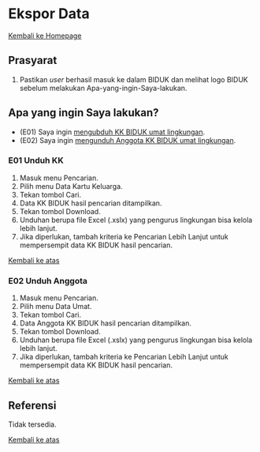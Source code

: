 # Ekspor Data

<a href="/biduk-panduan">Kembali ke Homepage</a>

## Prasyarat

1. Pastikan *user* berhasil masuk ke dalam BIDUK dan melihat logo BIDUK sebelum melakukan Apa-yang-ingin-Saya-lakukan.

## Apa yang ingin Saya lakukan?

- (E01) Saya ingin [mengubduh KK BIDUK umat lingkungan](#e01-unduh-kk).
- (E02) Saya ingin [mengunduh Anggota KK BIDUK umat lingkungan](#e02-unduh-anggota).

### E01 Unduh KK

1. Masuk menu Pencarian.
2. Pilih menu Data Kartu Keluarga.
3. Tekan tombol Cari.
4. Data KK BIDUK hasil pencarian ditampilkan.
5. Tekan tombol Download.
6. Unduhan berupa file Excel (.xslx) yang pengurus lingkungan bisa kelola lebih lanjut.
7. Jika diperlukan, tambah kriteria ke Pencarian Lebih Lanjut untuk mempersempit data KK BIDUK hasil pencarian.

<a href="#">Kembali ke atas</a>

### E02 Unduh Anggota

1. Masuk menu Pencarian.
2. Pilih menu Data Umat.
3. Tekan tombol Cari.
4. Data Anggota KK BIDUK hasil pencarian ditampilkan.
5. Tekan tombol Download.
6. Unduhan berupa file Excel (.xslx) yang pengurus lingkungan bisa kelola lebih lanjut.
7. Jika diperlukan, tambah kriteria ke Pencarian Lebih Lanjut untuk mempersempit data KK BIDUK hasil pencarian.

<a href="#">Kembali ke atas</a>

## Referensi

Tidak tersedia.

<a href="#">Kembali ke atas</a>
